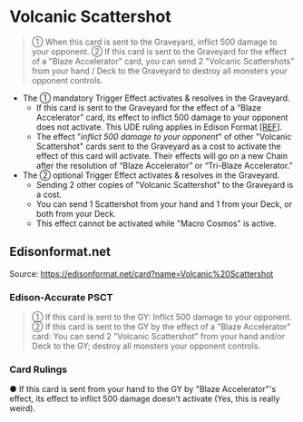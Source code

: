 # Volcanic Scattershot

> ① When this card is sent to the Graveyard, inflict 500 damage to your opponent. ② If this card is sent to the Graveyard for the effect of a "Blaze Accelerator" card, you can send 2 "Volcanic Scattershots" from your hand / Deck to the Graveyard to destroy all monsters your opponent controls.

*   The ① mandatory Trigger Effect activates & resolves in the Graveyard.
    *   If this card is sent to the Graveyard for the effect of a “Blaze Accelerator” card, its effect to inflict 500 damage to your opponent does not activate. This UDE ruling applies in Edison Format \[[REF](https://www.pojo.biz/board/showthread.php?t=899897)\].
    *   The effect "_inflict 500 damage to your opponent_" of other "Volcanic Scattershot" cards sent to the Graveyard as a cost to activate the effect of this card will activate. Their effects will go on a new Chain after the resolution of “Blaze Accelerator” or “Tri-Blaze Accelerator.”
*   The ② optional Trigger Effect activates & resolves in the Graveyard.
    *   Sending 2 other copies of "Volcanic Scattershot" to the Graveyard is a cost.
    *   You can send 1 Scattershot from your hand and 1 from your Deck, or both from your Deck.
    *   This effect cannot be activated while "Macro Cosmos" is active.

## Edisonformat.net

Source: https://edisonformat.net/card?name=Volcanic%20Scattershot

### Edison-Accurate PSCT

> ① If this card is sent to the GY: Inflict 500 damage to your opponent.
> ② If this card is sent to the GY by the effect of a "Blaze Accelerator" card:
> You can send 2 "Volcanic Scattershot" from your hand and/or Deck to the GY; destroy all monsters your opponent controls.

### Card Rulings

● If this card is sent from your hand to the GY by "Blaze Accelerator"'s effect, its effect to inflict 500 damage doesn't activate (Yes, this is really weird).
            